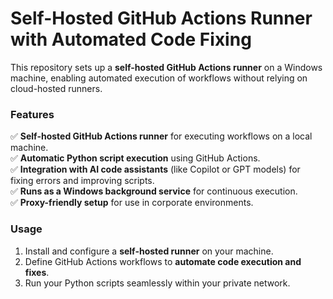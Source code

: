 # **Self-Hosted GitHub Actions Runner with Automated Code Fixing**  

This repository sets up a **self-hosted GitHub Actions runner** on a Windows machine, enabling automated execution of workflows without relying on cloud-hosted runners.  

### **Features**  
✅ **Self-hosted GitHub Actions runner** for executing workflows on a local machine.  
✅ **Automatic Python script execution** using GitHub Actions.  
✅ **Integration with AI code assistants** (like Copilot or GPT models) for fixing errors and improving scripts.  
✅ **Runs as a Windows background service** for continuous execution.  
✅ **Proxy-friendly setup** for use in corporate environments.  

### **Usage**  
1. Install and configure a **self-hosted runner** on your machine.  
2. Define GitHub Actions workflows to **automate code execution and fixes**.  
3. Run your Python scripts seamlessly within your private network.  
